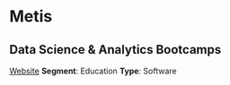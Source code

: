 # Metis

## Data Science & Analytics Bootcamps

[Website](https://www.thisismetis.com/)
**Segment**: Education
**Type**: Software
